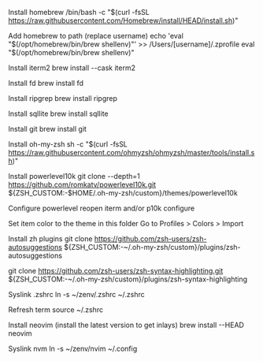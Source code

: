 Install homebrew
/bin/bash -c "$(curl -fsSL https://raw.githubusercontent.com/Homebrew/install/HEAD/install.sh)"

Add homebrew to path (replace username)
echo 'eval "$(/opt/homebrew/bin/brew shellenv)"' >> /Users/[username]/.zprofile
eval "$(/opt/homebrew/bin/brew shellenv)"

Install iterm2
brew install --cask iterm2

Install fd
brew install fd

Install ripgrep
brew install ripgrep

Install sqllite
brew install sqllite

Install git
brew install git

Install oh-my-zsh
sh -c "$(curl -fsSL https://raw.githubusercontent.com/ohmyzsh/ohmyzsh/master/tools/install.sh)"

Install powerlevel10k
git clone --depth=1 https://github.com/romkatv/powerlevel10k.git ${ZSH_CUSTOM:-$HOME/.oh-my-zsh/custom}/themes/powerlevel10k

Configure powerlevel
reopen iterm and/or p10k configure

Set item color to the theme in this folder
Go to Profiles > Colors > Import

Install zh plugins
git clone https://github.com/zsh-users/zsh-autosuggestions ${ZSH_CUSTOM:-~/.oh-my-zsh/custom}/plugins/zsh-autosuggestions

git clone https://github.com/zsh-users/zsh-syntax-highlighting.git ${ZSH_CUSTOM:-~/.oh-my-zsh/custom}/plugins/zsh-syntax-highlighting

Syslink .zshrc
ln -s ~/zenv/.zshrc ~/.zshrc

Refresh term
source ~/.zshrc

Install neovim (install the latest version to get inlays)
brew install --HEAD neovim

Syslink nvm
ln -s ~/zenv/nvim ~/.config


